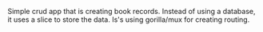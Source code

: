  Simple crud app that is creating book records. Instead of using a database, it uses a slice to store the data. Is's using gorilla/mux for creating routing.  